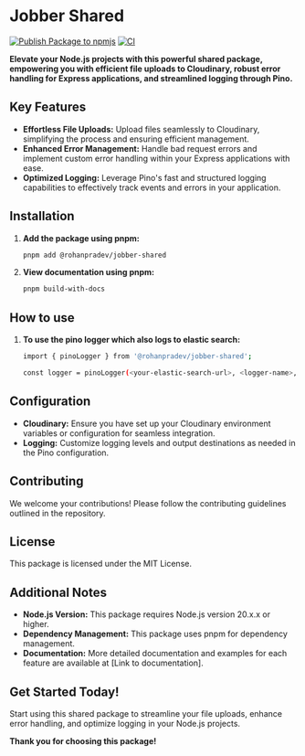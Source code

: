 # Jobber Shared

[![Publish Package to npmjs](https://github.com/rohanpradev/jobber-shared/actions/workflows/publish.yml/badge.svg)](https://github.com/rohanpradev/jobber-shared/actions/workflows/publish.yml)
[![CI](https://github.com/rohanpradev/jobber-shared/actions/workflows/main.yml/badge.svg)](https://github.com/rohanpradev/jobber-shared/actions/workflows/main.yml)

**Elevate your Node.js projects with this powerful shared package, empowering you with efficient file uploads to Cloudinary, robust error handling for Express applications, and streamlined logging through Pino.**

## Key Features

- **Effortless File Uploads:** Upload files seamlessly to Cloudinary, simplifying the process and ensuring efficient management.
- **Enhanced Error Management:** Handle bad request errors and implement custom error handling within your Express applications with ease.
- **Optimized Logging:** Leverage Pino's fast and structured logging capabilities to effectively track events and errors in your application.

## Installation

1. **Add the package using pnpm:**

   ```bash
   pnpm add @rohanpradev/jobber-shared
   ```

2. **View documentation using pnpm:**

   ```bash
   pnpm build-with-docs
   ```

## How to use

1. **To use the pino logger which also logs to elastic search:**

   ```bash
   import { pinoLogger } from '@rohanpradev/jobber-shared';

   const logger = pinoLogger(<your-elastic-search-url>, <logger-name>, <logger-level>)
   ```

## Configuration

- **Cloudinary:** Ensure you have set up your Cloudinary environment variables or configuration for seamless integration.
- **Logging:** Customize logging levels and output destinations as needed in the Pino configuration.

## Contributing

We welcome your contributions! Please follow the contributing guidelines outlined in the repository.

## License

This package is licensed under the MIT License.

## Additional Notes

- **Node.js Version:** This package requires Node.js version 20.x.x or higher.
- **Dependency Management:** This package uses pnpm for dependency management.
- **Documentation:** More detailed documentation and examples for each feature are available at [Link to documentation].

## Get Started Today!

Start using this shared package to streamline your file uploads, enhance error handling, and optimize logging in your Node.js projects.

**Thank you for choosing this package!**
